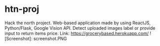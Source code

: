 # htn-proj
Hack the north project.
Web-based application made by using ReactJS, Python/Flask, Google Vision API.
Detect uploaded images label or provide input to return items price.
Link: https://grocerybased.herokuapp.com/
![Screenshot]: screenshot.PNG
